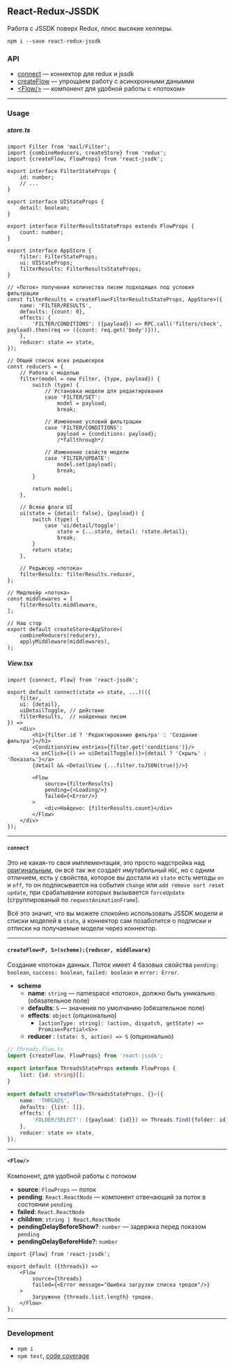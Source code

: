 React-Redux-JSSDK
-----------------
Работа с JSSDK поверх Redux, плюс высякие хелперы.

```
npm i --save react-redux-jssdk
```

### API

 - [connect](#connect) — коннектор для redux и jssdk
 - [createFlow](#createFlow) — упрощаем работу с асинхронными данымми
 - [&lt;Flow/&gt;](#Flow) — компонент для удобной работы с «потоком»

---

### Usage

##### store.ts
```tsx
import Filter from 'mail/Filter';
import {combineReducers, createStore} from 'redux';
import {createFlow, FlowProps} from 'react-jssdk';

export interface FilterStateProps {
	id: number;
	// ...
}

export interface UIStateProps {
	detail: boolean;
}

export interface FilterResultsStateProps extends FlowProps {
	count: number;
}

export interface AppStore {
	filter: FilterStateProps;
	ui: UIStateProps;
	filterResults: FilterResultsStateProps;
}

// «Поток» получения количества писем подходящих под условия фильтрации
const filterResults = createFlow<FilterResultsStateProps, AppStore>({
	name: 'FILTER/RESULTS',
	defaults: {count: 0},
	effects: {
		'FILTER/CONDITIONS': ({payload}) => RPC.call('filters/check', payload).then(req => ({count: req.get('body')})),
	},
	reducer: state => state,
});

// Общий список всех редьюсеров
const reducers = {
	// Работа с моделью
	filter(model = new Filter, {type, payload}) {
		switch (type) {
			// Установка модели для редактирования
			case 'FILTER/SET':
				model = payload;
				break;

			// Изменение условий фильтрации
			case 'FILTER/CONDITIONS':
				payload = {conditions: payload};
				/*fallthrough*/

			// Изменение свойств модели
			case 'FILTER/UPDATE':
				model.set(payload);
				break;
		}

		return model;
	},

	// Всяки флаги UI
	ui(state = {detail: false}, {payload}) {
		switch (type) {
			case 'ui/detail/toggle':
				state = {...state, detail: !state.detail};
				break;
		}
		return state;
	},

	// Редьюсер «потока»
	filterResults: filterResults.reducer,
};

// Мидлвейр «потока»
const middlewares = [
	filterResults.middleware,
];

// Наш стор
export default createStore<AppStore>(
	combineReducers(reducers),
	applyMiddleware(middlewares),
);
```

##### View.tsx
```tsx
import {connect, Flow} from 'react-jssdk';

export default connect(state => state, ...)(({
	filter,
	ui: {detail},
	uiDetailToggle, // действие
	filterResults,  // найденных писем
}) =>
	<div>
		<h1>{filter.id ? 'Редактирование фильтра' : 'Создание фильтра'}</h1>
		<ConditionsView entries={filter.get('conditions')}/>
		<a onClick={() => uiDetailToggle()}>{detail ? 'Скрыть' : 'Показать'}</a>
		{detail && <DetailView {...filter.toJSON(true)}/>}

		<Flow
			source={filterResults}
			pending={<Loading/>}
			failed={<Error/>}
		>
			<div>Найдено: {filterResults.count}</div>
		</Flow>
	</div>
});
```

---

<a name="connect"></a>
#### `connect`
Это не какая-то своя имплементация, это просто надстройка над [оригинальным](https://github.com/reactjs/react-redux/blob/master/docs/api.md#connectmapstatetoprops-mapdispatchtoprops-mergeprops-options),
он всё так же создаёт имутабильный `HOC`, но с одним отличием, есть у свойства, которое вы достали из `state` есть методы `on` и `off`,
то он подписывается на события `change` или `add remove sort reset update`, при срабатывании которых вызывается `forceUpdate` (сгруппированый по `requestAnimationFrame`).

Всё это значит, что вы можете спокойно использовать JSSDK модели и списки моделей в `state`,
а коннектор сам позаботится о подписки и отписки на получаемые модели через коннектор.

---

<a name="createFlow"></a>
#### `createFlow<P, S>(scheme):{reducer, middleware}`
Создание «потока» данных. Поток имеет 4 базовых свойства `pending: boolean`, `success: boolean`,
`failed: boolean` и `error: Error`.

 - **scheme**
   - **name**: `string` — namespace «потоко», должно быть уникально  (обязательное поле)
   - **defaults**: `S` — значения по умолчанию (обязательное поле)
   - **effects**: `object` (опционально)
     - `[actionType: string]: (action, dispatch, getState) => Promise<Partial<S>>`
   - **reducer** : `(state: S, action) => S` (опционально)

```ts
// threads.flow.ts
import {createFlow, FlowProps} from 'react-jssdk';

export interface ThreadsStateProps extends FlowProps {
	list: {id: string}[];
}

export default createFlow<ThreadsStateProps, {}>({
	name: 'THREADS',
	defaults: {list: []},
	effects: {
		'FOLDER/SELECT': ({payload: {id}}) => Threads.find({folder: id}).then(list => ({list})),
	},
	reducer: state => state,
});
```

---

<a name="Flow"></a>
#### `<Flow/>`
Компонент, для удобной работы с потоком

 - **source**: `FlowProps` — поток
 - **pending**: `React.ReactNode` — компонент отвечающий за поток в состоянии `pending`
 - **failed**: `React.ReactNode`
 - **children**: `string | React.ReactNode`
 - **pendingDelayBeforeShow?**: `number` — задержка перед показом `pending`
 - **pendingDelayBeforeHide?**: `number`

```tsx
import {Flow} from 'react-jssdk';

export default ({threads}) =>
	<Flow
		source={threads}
		failed={<Error message="Ошибка загрузки списка тредов"/>}
	>
		Загружено {threads.list.length} тредов.
	</Flow>
};
```

---

### Development

 - `npm i`
 - `npm test`, [code coverage](./coverage/lcov-report/index.html)
